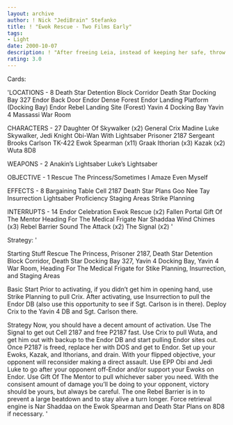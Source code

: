 ```yaml
---
layout: archive
author: ! Nick "JediBrain" Stefanko
title: ! "Ewok Rescue - Two Films Early"
tags:
- Light
date: 2000-10-07
description: ! "After freeing Leia, instead of keeping her safe, throw her into the fray on Endor, where you’ll have Ewoks draining for as much as possible."
rating: 3.0
---
```

Cards: 

'LOCATIONS - 8
Death Star Detention Block Corridor
Death Star Docking Bay 327
Endor Back Door
Endor Dense Forest
Endor Landing Platform (Docking Bay)
Endor Rebel Landing Site (Forest)
Yavin 4 Docking Bay
Yavin 4 Massassi War Room

CHARACTERS - 27
Daughter Of Skywalker (x2)
General Crix Madine
Luke Skywalker, Jedi Knight
Obi-Wan With Lightsaber
Prisoner 2187
Sergeant Brooks Carlson
TK-422
Ewok Spearman (x11)
Graak
Ithorian (x3)
Kazak (x2)
Wuta
8D8

WEAPONS - 2
Anakin’s Lightsaber
Luke’s Lightsaber

OBJECTIVE - 1
Rescue The Princess/Sometimes I Amaze Even Myself

EFFECTS - 8
Bargaining Table
Cell 2187
Death Star Plans
Goo Nee Tay
Insurrection
Lightsaber Proficiency
Staging Areas
Strike Planning

INTERRUPTS - 14
Endor Celebration
Ewok Rescue (x2)
Fallen Portal
Gift Of The Mentor
Heading For The Medical Frigate
Nar Shaddaa Wind Chimes (x3)
Rebel Barrier
Sound The Attack (x2)
The Signal (x2)
'

Strategy: '

Starting Stuff
Rescue The Princess, Prisoner 2187, Death Star Detention Block Corridor, Death Star Docking Bay 327, Yavin 4 Docking Bay, Yavin 4 War Room, Heading For The Medical Frigate for Stike Planning, Insurrection, and Staging Areas

Basic Start
Prior to activating, if you didn’t get him in opening hand, use Strike Planning to pull Crix.  After activating, use Insurrection to pull the Endor DB (also use this opportunity to see if Sgt. Carlson is in there).  Deploy Crix to the Yavin 4 DB and Sgt. Carlson there.

Strategy
Now, you should have a decent amount of activation.  Use The Signal to get out Cell 2187 and free P2187 fast.  Use Crix to pull Wuta, and get him out with backup to the Endor DB and start pulling Endor sites out.
Once P2187 is freed, replace her with DOS and get to Endor.  Set up your Ewoks, Kazak, and Ithorians, and drain.  With your flipped objective, your opponent will reconsider making a direct assault.  Use EPP Obi and Jedi Luke to go after your opponent off-Endor and/or support your Ewoks on Endor.  Use Gift Of The Mentor to pull whichever saber you need.  With the consisent amount of damage you’ll be doing to your opponent, victory should be yours, but always be careful.	The one Rebel Barrier is in to prevent a large beatdown and to stay alive a turn longer.
Force retrieval engine is Nar Shaddaa on the Ewok Spearman and Death Star Plans on 8D8 if necessary.
'